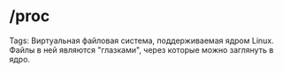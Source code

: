 # /proc

Tags: Виртуальная файловая система, поддерживаемая ядром Linux. Файлы в ней являются "глазками", через которые можно заглянуть в ядро.